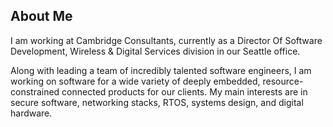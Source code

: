 ## About Me
I am working at Cambridge Consultants, currently as a Director Of Software Development, Wireless & Digital Services division in our Seattle office.

Along with leading a team of incredibly talented software engineers, I am working on software for a wide variety of deeply embedded, resource-constrained connected products for our clients.
My main interests are in secure software, networking stacks, RTOS, systems design, and digital hardware.


